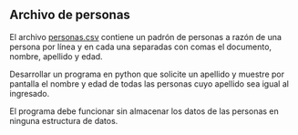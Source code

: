 ## Archivo de personas

El archivo [personas.csv](./personas.csv) contiene un padrón de personas a razón de una persona por línea y en cada una separadas con comas el documento,
nombre, apellido y edad. 

Desarrollar un programa en python que solicite un apellido y muestre por pantalla el nombre y edad de todas las personas cuyo apellido sea igual al ingresado. 

El programa debe funcionar sin almacenar los datos de las personas en ninguna estructura de datos.

